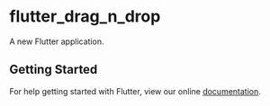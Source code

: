 # flutter_drag_n_drop

A new Flutter application.

## Getting Started

For help getting started with Flutter, view our online
[documentation](https://flutter.io/).

